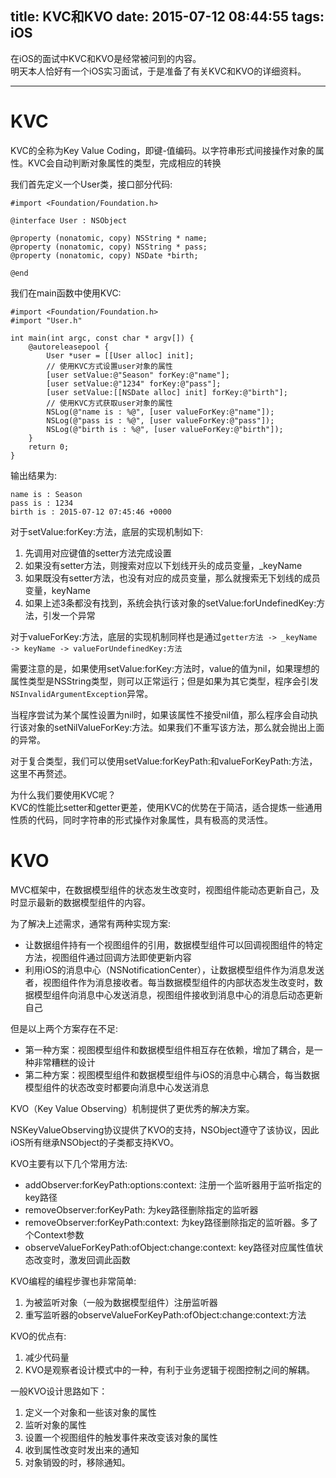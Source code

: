 title: KVC和KVO
date: 2015-07-12 08:44:55
tags: iOS
---
在iOS的面试中KVC和KVO是经常被问到的内容。  
明天本人恰好有一个iOS实习面试，于是准备了有关KVC和KVO的详细资料。

---

# KVC
KVC的全称为Key Value Coding，即键-值编码。以字符串形式间接操作对象的属性。KVC会自动判断对象属性的类型，完成相应的转换

我们首先定义一个User类，接口部分代码:

```
#import <Foundation/Foundation.h>

@interface User : NSObject

@property (nonatomic, copy) NSString * name;
@property (nonatomic, copy) NSString * pass;
@property (nonatomic, copy) NSDate *birth;

@end
```
<!-- more -->
我们在main函数中使用KVC:

```
#import <Foundation/Foundation.h>
#import "User.h"

int main(int argc, const char * argv[]) {
    @autoreleasepool {
        User *user = [[User alloc] init];
        // 使用KVC方式设置user对象的属性
        [user setValue:@"Season" forKey:@"name"];
        [user setValue:@"1234" forKey:@"pass"];
        [user setValue:[[NSDate alloc] init] forKey:@"birth"];
        // 使用KVC方式获取user对象的属性
        NSLog(@"name is : %@", [user valueForKey:@"name"]);
        NSLog(@"pass is : %@", [user valueForKey:@"pass"]);
        NSLog(@"birth is : %@", [user valueForKey:@"birth"]);
    }
    return 0;
}
```

输出结果为:

```
name is : Season
pass is : 1234
birth is : 2015-07-12 07:45:46 +0000
```

对于setValue:forKey:方法，底层的实现机制如下:

1. 先调用对应键值的setter方法完成设置
2. 如果没有setter方法，则搜索对应以下划线开头的成员变量，_keyName
3. 如果既没有setter方法，也没有对应的成员变量，那么就搜索无下划线的成员变量，keyName
4. 如果上述3条都没有找到，系统会执行该对象的setValue:forUndefinedKey:方法，引发一个异常

对于valueForKey:方法，底层的实现机制同样也是通过`getter方法 -> _keyName -> keyName -> valueForUndefinedKey:方法`

需要注意的是，如果使用setValue:forKey:方法时，value的值为nil，如果理想的属性类型是NSString类型，则可以正常运行；但是如果为其它类型，程序会引发`NSInvalidArgumentException`异常。  

当程序尝试为某个属性设置为nil时，如果该属性不接受nil值，那么程序会自动执行该对象的setNilValueForKey:方法。如果我们不重写该方法，那么就会抛出上面的异常。

对于复合类型，我们可以使用setValue:forKeyPath:和valueForKeyPath:方法，这里不再赘述。  

为什么我们要使用KVC呢？  
KVC的性能比setter和getter更差，使用KVC的优势在于简洁，适合提炼一些通用性质的代码，同时字符串的形式操作对象属性，具有极高的灵活性。

# KVO
MVC框架中，在数据模型组件的状态发生改变时，视图组件能动态更新自己，及时显示最新的数据模型组件的内容。

为了解决上述需求，通常有两种实现方案:

- 让数据组件持有一个视图组件的引用，数据模型组件可以回调视图组件的特定方法，视图组件通过回调方法即使更新内容
- 利用iOS的消息中心（NSNotificationCenter），让数据模型组件作为消息发送者，视图组件作为消息接收者。每当数据模型组件的内部状态发生改变时，数据模型组件向消息中心发送消息，视图组件接收到消息中心的消息后动态更新自己

但是以上两个方案存在不足:

- 第一种方案：视图模型组件和数据模型组件相互存在依赖，增加了耦合，是一种非常糟糕的设计
- 第二种方案：视图模型组件和数据模型组件与iOS的消息中心耦合，每当数据模型组件的状态改变时都要向消息中心发送消息

KVO（Key Value Observing）机制提供了更优秀的解决方案。

NSKeyValueObserving协议提供了KVO的支持，NSObject遵守了该协议，因此iOS所有继承NSObject的子类都支持KVO。

KVO主要有以下几个常用方法:

- addObserver:forKeyPath:options:context: 注册一个监听器用于监听指定的key路径
- removeObserver:forKeyPath: 为key路径删除指定的监听器
- removeObserver:forKeyPath:context: 为key路径删除指定的监听器。多了个Context参数
- observeValueForKeyPath:ofObject:change:context: key路径对应属性值状态改变时，激发回调此函数

KVO编程的编程步骤也非常简单:

1. 为被监听对象（一般为数据模型组件）注册监听器
2. 重写监听器的observeValueForKeyPath:ofObject:change:context:方法

KVO的优点有:

1. 减少代码量
2. KVO是观察者设计模式中的一种，有利于业务逻辑于视图控制之间的解耦。

一般KVO设计思路如下：

1. 定义一个对象和一些该对象的属性
2. 监听对象的属性
3. 设置一个视图组件的触发事件来改变该对象的属性
4. 收到属性改变时发出来的通知
5. 对象销毁的时，移除通知。